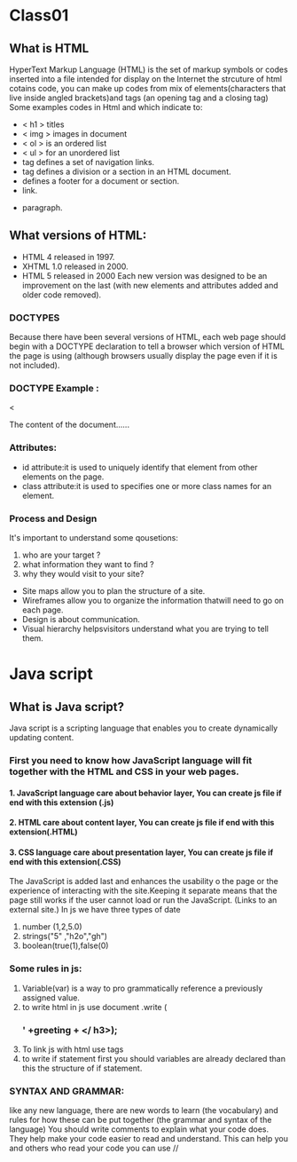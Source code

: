 # Class01
## What is HTML 
 HyperText Markup Language (HTML) is the set of markup symbols or codes inserted into a file intended for display on the Internet
the strcuture of html cotains code, you can make up codes from mix of elements(characters that live inside angled
brackets)and tags (an opening tag and a closing tag)
Some examples codes in Html and which indicate to:
* < h1 > titles
* < img > images in document
* < ol > is an ordered list
* < ul > for an unordered list
* <nav> tag defines a set of navigation links.
* <div> tag defines a division or a section in an HTML document.
* <footer> defines a footer for a document or section.
* <a> link.
* <p>  paragraph.
## What versions of HTML:
* HTML 4 released in 1997.
* XHTML 1.0 released in 2000.
* HTML 5 released in 2000
Each new version was designed to be an improvement on the last (with new elements and attributes added and older code removed).
### DOCTYPES
Because there have been several versions of HTML, each web page should begin with a DOCTYPE declaration to tell a browser which version of HTML the page is using (although browsers usually display the page even if it is not included).
 ### DOCTYPE Example :
  <!DOCTYPE html>
< <html>
<head>
<title>Title of the document</title>
</head>
<body>
The content of the document......
</body>
</html>

### Attributes:

* id attribute:it is used to uniquely identify that element from other elements on the page.
* class attribute:it is used to specifies one or more class names for an element.
### Process and Design
It's important to understand some qousetions:
 1. who are your target ?
 2. what information they want to find ?
 3. why they would visit to your site?
* Site maps allow you to plan the structure of a site.
* Wireframes allow you to organize the information thatwill need to go on each page.
* Design is about communication.
*  Visual hierarchy helpsvisitors understand what you are trying to tell them. 
# Java script
## What is Java script?
Java script is a scripting language that enables you to create dynamically updating content.
### First  you need to know how JavaScript language will fit together with the HTML and CSS in your web pages. 
#### 1. JavaScript language care about behavior layer, You can create js file if end with this extension (.js) 
#### 2. HTML care about content layer, You can create js file if end with this extension(.HTML) 
#### 3. CSS language care about presentation layer, You can create js file if end with this extension(.CSS)
The JavaScript is added last and enhances the usability o the page or the experience of interacting with the site.Keeping it separate means that the page still works if the user cannot load or run the JavaScript. (Links to an external site.)
In js we have three types of date 
1. number (1,2,5.0) 
2. strings("5" ,"h2o","gh") 
3. boolean(true(1),false(0)
### Some rules in js:
1. Variable(var) is a way to pro grammatically reference a previously assigned value. 
2. to write html in js use document .write (<h3>' +greeting + </ h3>);
3. To link js with html use <script> element,You may see JavaScript in the HTML between opening <script> and closing </script> tags
4. to write if statement first you should variables are already declared than this the structure of if statement.
### SYNTAX AND GRAMMAR:
 like any new language, there are new words to learn (the vocabulary) and rules for how these can be put together (the grammar and syntax of the language)
 You should write comments to explain what your code does. They help make your code easier to read and understand. This can help you and others who read your code you can use //
 

